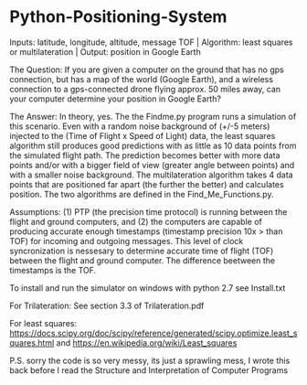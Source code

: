 # Python-Positioning-System

Inputs: latitude, longitude, altitude, message TOF  |  Algorithm: least squares or multilateration |  Output: position in Google Earth  

The Question: If you are given a computer on the ground that has no gps connection, but has a map of the world (Google Earth), and a wireless connection to a gps-connected drone flying approx. 50 miles away, can your computer determine your position in Google Earth?

The Answer: In theory, yes. The the Findme.py program runs a simulation of this scenario. Even with a random noise background of (+/-5 meters) injected to the (Time of Flight x Speed of Light) data, the least squares algorithm still produces good predictions with as little as 10 data points from the simulated flight path. The prediction becomes better with more data points and/or with a bigger field of view (greater angle between points) and with a smaller noise background. The multilateration algorithm takes 4 data points that are positioned far apart (the further the better) and calculates position. The two algorithms are defined in the Find_Me_Functions.py.

Assumptions: (1) PTP (the precision time protocol) is running between the flight and ground computers, and (2) the computers are capable of producing accurate enough timestamps (timestamp precision 10x > than TOF) for incoming and outgoing messages. This level of clock syncronization is nessesary to determine accurate time of flight (TOF) between the flight and ground computer. The difference beetween the timestamps is the TOF.

To install and run the simulator on windows with python 2.7 see Install.txt

For Trilateration: See section 3.3 of Trilateration.pdf

For least squares: 
https://docs.scipy.org/doc/scipy/reference/generated/scipy.optimize.least_squares.html and 
https://en.wikipedia.org/wiki/Least_squares

P.S. sorry the code is so very messy, its just a sprawling mess, I wrote this back before I read the Structure and Interpretation of Computer Programs
